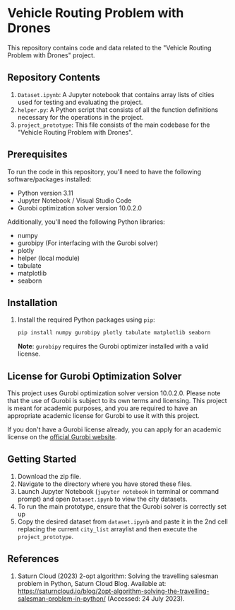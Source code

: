 # Vehicle Routing Problem with Drones

This repository contains code and data related to the "Vehicle Routing Problem with Drones" project.

## Repository Contents

1. `Dataset.ipynb`: A Jupyter notebook that contains array lists of cities used for testing and evaluating the project.
2. `helper.py`: A Python script that consists of all the function definitions necessary for the operations in the project.
3. `project_prototype`: This file consists of the main codebase for the "Vehicle Routing Problem with Drones".

## Prerequisites

To run the code in this repository, you'll need to have the following software/packages installed:

- Python version 3.11
- Jupyter Notebook / Visual Studio Code
- Gurobi optimization solver version 10.0.2.0

Additionally, you'll need the following Python libraries:
- numpy
- gurobipy (For interfacing with the Gurobi solver)
- plotly
- helper (local module)
- tabulate
- matplotlib
- seaborn

## Installation

1. Install the required Python packages using `pip`:

    ```bash
    pip install numpy gurobipy plotly tabulate matplotlib seaborn
    ```

    **Note**: `gurobipy` requires the Gurobi optimizer installed with a valid license.

## License for Gurobi Optimization Solver

This project uses Gurobi optimization solver version 10.0.2.0. Please note that the use of Gurobi is subject to its own terms and licensing. This project is meant for academic purposes, and you are required to have an appropriate academic license for Gurobi to use it with this project.

If you don't have a Gurobi license already, you can apply for an academic license on the [official Gurobi website](https://www.gurobi.com/downloads/end-user-license-agreement-academic/).

## Getting Started

1. Download the zip file.
2. Navigate to the directory where you have stored these files.
3. Launch Jupyter Notebook (`jupyter notebook` in terminal or command prompt) and open `Dataset.ipynb` to view the city datasets.
4. To run the main prototype, ensure that the Gurobi solver is correctly set up
5. Copy the desired dataset from `dataset.ipynb` and paste it in the 2nd cell replacing the current `city_list` arraylist and then execute the `project_prototype`.

## References

1. Saturn Cloud (2023) 2-opt algorithm: Solving the travelling salesman problem in Python, Saturn Cloud Blog. Available at: https://saturncloud.io/blog/2opt-algorithm-solving-the-travelling-salesman-problem-in-python/ (Accessed: 24 July 2023). 
